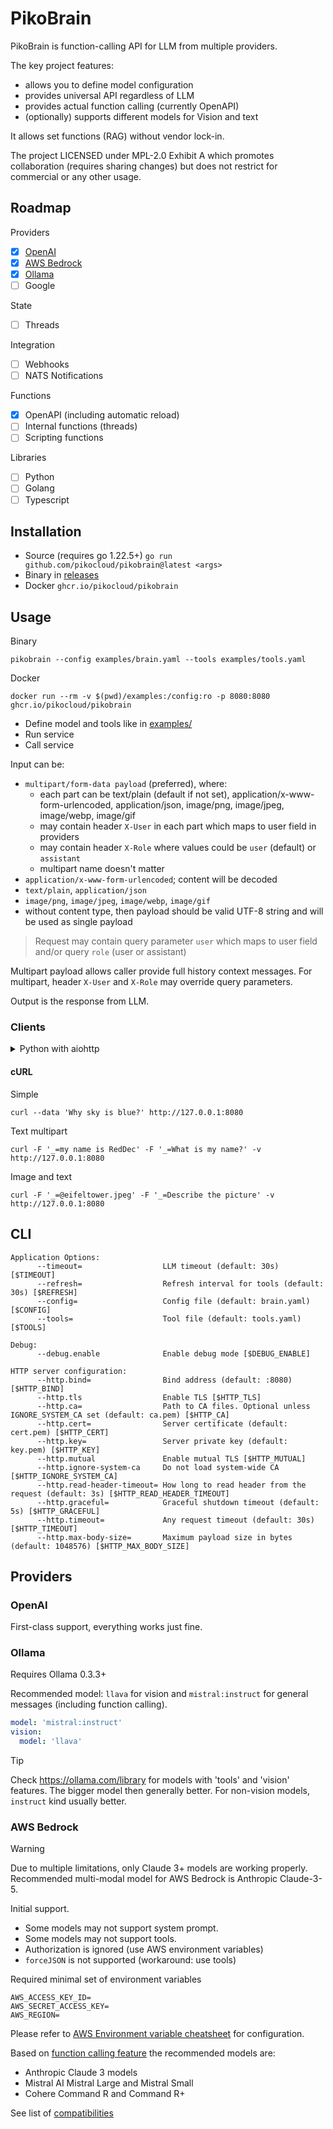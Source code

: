 # PikoBrain

PikoBrain is function-calling API for LLM from multiple providers.

The key project features:

- allows you to define model configuration
- provides universal API regardless of LLM
- provides actual function calling (currently OpenAPI)
- (optionally) supports different models for Vision and text

It allows set functions (RAG) without vendor lock-in.

The project LICENSED under MPL-2.0 Exhibit A which promotes collaboration (requires sharing changes) but does not
restrict for commercial or any other usage.

## Roadmap

Providers

- [x] [OpenAI](#openai)
- [x] [AWS Bedrock](#aws-bedrock)
- [x] [Ollama](#ollama)
- [ ] Google

State

- [ ] Threads

Integration

- [ ] Webhooks
- [ ] NATS Notifications

Functions

- [x] OpenAPI (including automatic reload)
- [ ] Internal functions (threads)
- [ ] Scripting functions

Libraries

- [ ] Python
- [ ] Golang
- [ ] Typescript

## Installation

- Source (requires go 1.22.5+) `go run github.com/pikocloud/pikobrain@latest <args>`
- Binary in [releases](https://github.com/pikocloud/pikobrain/releases/latest)
- Docker `ghcr.io/pikocloud/pikobrain`

## Usage

Binary

    pikobrain --config examples/brain.yaml --tools examples/tools.yaml

Docker

    docker run --rm -v $(pwd)/examples:/config:ro -p 8080:8080 ghcr.io/pikocloud/pikobrain

- Define model and tools like in [examples/](examples/)
- Run service
- Call service

Input can be:

- `multipart/form-data payload` (preferred), where:
    - each part can be text/plain (default if not set), application/x-www-form-urlencoded, application/json, image/png,
      image/jpeg, image/webp, image/gif
    - may contain header `X-User` in each part which maps to user field in providers
    - may contain header `X-Role` where values could be `user` (default) or `assistant`
    - multipart name doesn't matter
- `application/x-www-form-urlencoded`; content will be decoded
- `text/plain`, `application/json`
- `image/png`, `image/jpeg`, `image/webp`, `image/gif`
- without content type, then payload should be valid UTF-8 string and will be used as single payload

> Request may contain query parameter `user` which maps to user field and/or query `role` (user or assistant)

Multipart payload allows caller provide full history context messages. For multipart, header `X-User` and `X-Role` may
override query parameters.

Output is the response from LLM.

### Clients

<details>
<summary>Python with aiohttp</summary>

```python3
import asyncio
import io
from dataclasses import dataclass
from datetime import timedelta
from typing import Literal, Iterable

import aiohttp


@dataclass(frozen=True, slots=True)
class Message:
    content: str | bytes | io.BytesIO
    mime: str | None = None
    role: Literal['assistant', "user"] | None = None
    user: str | None = None


@dataclass(frozen=True, slots=True)
class Response:
    content: bytes
    mime: str
    duration: timedelta
    input_messages: int
    input_tokens: int
    output_tokens: int
    total_tokens: int


async def request(url: str, messages: Iterable[Message]) -> Response:
    with aiohttp.MultipartWriter('form-data') as mpwriter:
        for message in messages:
            headers = {}
            if message.mime:
                headers[aiohttp.hdrs.CONTENT_TYPE] = message.mime
            if message.role:
                headers['X-Role'] = message.role
            if message.user:
                headers['X-User'] = message.user

            mpwriter.append(message.content, headers)

        async with aiohttp.ClientSession() as session, session.post(url, data=mpwriter) as res:
            assert res.ok, await res.text()
            return Response(
                content=await res.read(),
                mime=res.headers.get(aiohttp.hdrs.CONTENT_TYPE),
                duration=timedelta(seconds=float(res.headers.get('X-Run-Duration'))),
                input_messages=int(res.headers.get('X-Run-Context')),
                input_tokens=int(res.headers.get('X-Run-Input-Tokens')),
                output_tokens=int(res.headers.get('X-Run-Output-Tokens')),
                total_tokens=int(res.headers.get('X-Run-Total-Tokens')),
            )


async def example():
    res = await request('http://127.0.0.1:8080', messages=[
        Message("My name is RedDec. You name is Bot."),
        Message("What is your and my name?"),
    ])
    print(res)
```

</details>

#### cURL

Simple

    curl --data 'Why sky is blue?' http://127.0.0.1:8080

Text multipart

    curl -F '_=my name is RedDec' -F '_=What is my name?' -v http://127.0.0.1:8080

Image and text

    curl -F '_=@eifeltower.jpeg' -F '_=Describe the picture' -v http://127.0.0.1:8080

## CLI

```
Application Options:
      --timeout=                  LLM timeout (default: 30s) [$TIMEOUT]
      --refresh=                  Refresh interval for tools (default: 30s) [$REFRESH]
      --config=                   Config file (default: brain.yaml) [$CONFIG]
      --tools=                    Tool file (default: tools.yaml) [$TOOLS]

Debug:
      --debug.enable              Enable debug mode [$DEBUG_ENABLE]

HTTP server configuration:
      --http.bind=                Bind address (default: :8080) [$HTTP_BIND]
      --http.tls                  Enable TLS [$HTTP_TLS]
      --http.ca=                  Path to CA files. Optional unless IGNORE_SYSTEM_CA set (default: ca.pem) [$HTTP_CA]
      --http.cert=                Server certificate (default: cert.pem) [$HTTP_CERT]
      --http.key=                 Server private key (default: key.pem) [$HTTP_KEY]
      --http.mutual               Enable mutual TLS [$HTTP_MUTUAL]
      --http.ignore-system-ca     Do not load system-wide CA [$HTTP_IGNORE_SYSTEM_CA]
      --http.read-header-timeout= How long to read header from the request (default: 3s) [$HTTP_READ_HEADER_TIMEOUT]
      --http.graceful=            Graceful shutdown timeout (default: 5s) [$HTTP_GRACEFUL]
      --http.timeout=             Any request timeout (default: 30s) [$HTTP_TIMEOUT]
      --http.max-body-size=       Maximum payload size in bytes (default: 1048576) [$HTTP_MAX_BODY_SIZE]
```

## Providers

### OpenAI

First-class support, everything works just fine.

### Ollama

Requires Ollama 0.3.3+

Recommended model: `llava` for vision and `mistral:instruct` for general messages (including function calling).

```yaml
model: 'mistral:instruct'
vision:
  model: 'llava'
```

> [!TIP]  
> Check https://ollama.com/library for models with 'tools' and 'vision' features. The bigger model then generally
> better.
> For non-vision models, `instruct` kind usually better.

### AWS Bedrock

> [!WARNING]  
> Due to multiple limitations, only Claude 3+ models are working properly. Recommended multi-modal model for AWS
> Bedrock is Anthropic Claude-3-5.

Initial support.

- Some models may not support system prompt.
- Some models may not support tools.
- Authorization is ignored (use AWS environment variables)
- `forceJSON` is not supported (workaround: use tools)

Required minimal set of environment variables

    AWS_ACCESS_KEY_ID=
    AWS_SECRET_ACCESS_KEY=
    AWS_REGION=

Please refer
to [AWS Environment variable cheatsheet](https://docs.aws.amazon.com/sdkref/latest/guide/settings-reference.html#EVarSettings)
for configuration.

Based on [function calling feature](https://docs.aws.amazon.com/bedrock/latest/userguide/tool-use.html) the recommended
models are:

- Anthropic Claude 3 models
- Mistral AI Mistral Large and Mistral Small
- Cohere Command R and Command R+

See list of [compatibilities](https://docs.aws.amazon.com/bedrock/latest/userguide/conversation-inference.html)